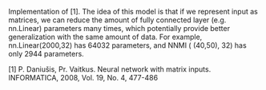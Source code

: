 Implementation of [1]. The idea of this model is that if we represent input as matrices, we can reduce the amount of fully connected layer (e.g. nn.Linear) parameters many times, which potentially provide better generalization with the same amount of data. For example, nn.Linear(2000,32) has 64032 parameters, and 
NNMI ( (40,50), 32) has only 2944 parameters.

[1] P. Daniušis, Pr. Vaitkus. Neural network with matrix inputs. INFORMATICA, 2008, Vol. 19, No. 4, 477-486
